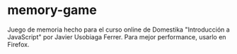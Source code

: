 # memory-game

<p>Juego de memoria hecho para el curso online de Domestika "Introducción a JavaScript" por Javier Usobiaga Ferrer. Para mejor performance, usarlo en Firefox.
